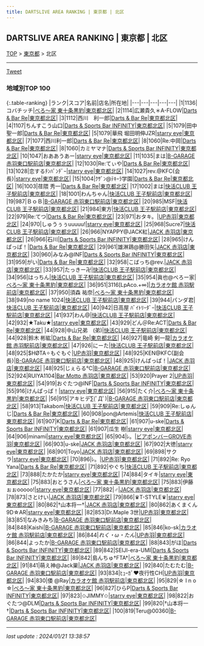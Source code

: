 ```yaml
---
title: DARTSLIVE AREA RANKING | 東京都 | 北区
---
```

## DARTSLIVE AREA RANKING | 東京都 | 北区

[TOP](/darts/rank/) > [東京都](/darts/rank/東京都/) > 北区

___

<a href="https://twitter.com/share?ref_src=twsrc%5Etfw" data-text="DARTSLIVE AREA RANKING | 東京都北区" class="twitter-share-button" data-via="DARTSLIVE" data-hashtags="DARTSLIVE" data-related="DARTSLIVE" data-show-count="false">Tweet</a>

### 地域別TOP 100

{:.table-ranking}
|ランク|スコア|名前|店名|所在地|
|---|---|---|---|---|
|1|1136|コバチッチ|<a href="https://search.dartslive.com/jp/shop/58085cd8b13e39d80d9b047a20a7ba1e">べろ～家 東十条黒豹</a>|<a href="/darts/rank/東京都/北区">東京都北区</a>|
|2|1114|広瀬貴久＊A-FLOW|<a href="https://search.dartslive.com/jp/shop/8d8217db91c39bff0d9b047a20a7ba1e">Darts & Bar Re</a>|<a href="/darts/rank/東京都/北区">東京都北区</a>|
|3|1112|西川　利一郎|<a href="https://search.dartslive.com/jp/shop/8d8217db91c39bff0d9b047a20a7ba1e">Darts & Bar Re</a>|<a href="/darts/rank/東京都/北区">東京都北区</a>|
|4|1107|ちんすこう山口|<a href="https://search.dartslive.com/jp/shop/8fc05e20b8eb0ac20d9b047a20a7ba1e">Darts & Sports Bar INFINITY</a>|<a href="/darts/rank/東京都/北区">東京都北区</a>|
|5|1079|田中 聖一郎|<a href="https://search.dartslive.com/jp/shop/8d8217db91c39bff0d9b047a20a7ba1e">Darts & Bar Re</a>|<a href="/darts/rank/東京都/北区">東京都北区</a>|
|5|1079|華飛 堀田明伸JZR|<a href="https://search.dartslive.com/jp/shop/bd0239a09f17d7f60d9b047a20a7ba1e">starry eye</a>|<a href="/darts/rank/東京都/北区">東京都北区</a>|
|7|1077|西川利一郎|<a href="https://search.dartslive.com/jp/shop/8d8217db91c39bff0d9b047a20a7ba1e">Darts & Bar Re</a>|<a href="/darts/rank/東京都/北区">東京都北区</a>|
|8|1060|Re:中岡|<a href="https://search.dartslive.com/jp/shop/8d8217db91c39bff0d9b047a20a7ba1e">Darts & Bar Re</a>|<a href="/darts/rank/東京都/北区">東京都北区</a>|
|8|1060|カミヤマナ|<a href="https://search.dartslive.com/jp/shop/8fc05e20b8eb0ac20d9b047a20a7ba1e">Darts & Sports Bar INFINITY</a>|<a href="/darts/rank/東京都/北区">東京都北区</a>|
|10|1047|おああうあー|<a href="https://search.dartslive.com/jp/shop/bd0239a09f17d7f60d9b047a20a7ba1e">starry eye</a>|<a href="/darts/rank/東京都/北区">東京都北区</a>|
|11|1035|まは|<a href="https://search.dartslive.com/jp/shop/029183878f8ae9a958d385ea46352d8f">B-GARAGE 赤羽東口駅前店</a>|<a href="/darts/rank/東京都/北区">東京都北区</a>|
|12|1030|Re:てぃや|<a href="https://search.dartslive.com/jp/shop/8d8217db91c39bff0d9b047a20a7ba1e">Darts & Bar Re</a>|<a href="/darts/rank/東京都/北区">東京都北区</a>|
|13|1028|恋するﾁﾝﾊﾟﾝﾁﾞｰ|<a href="https://search.dartslive.com/jp/shop/bd0239a09f17d7f60d9b047a20a7ba1e">starry eye</a>|<a href="/darts/rank/東京都/北区">東京都北区</a>|
|14|1027|rev.@KFC{会長}|<a href="https://search.dartslive.com/jp/shop/bd0239a09f17d7f60d9b047a20a7ba1e">starry eye</a>|<a href="/darts/rank/東京都/北区">東京都北区</a>|
|15|1004|ｸｻﾞﾝ@ﾃｷｰﾗ学園|<a href="https://search.dartslive.com/jp/shop/8d8217db91c39bff0d9b047a20a7ba1e">Darts & Bar Re</a>|<a href="/darts/rank/東京都/北区">東京都北区</a>|
|16|1003|荏隈 秀一|<a href="https://search.dartslive.com/jp/shop/8d8217db91c39bff0d9b047a20a7ba1e">Darts & Bar Re</a>|<a href="/darts/rank/東京都/北区">東京都北区</a>|
|17|1002|まは|<a href="https://search.dartslive.com/jp/shop/5439d5d866039e9858d385ea46352d8f">快活CLUB 王子駅前店</a>|<a href="/darts/rank/東京都/北区">東京都北区</a>|
|18|1001|わんちゃん|<a href="https://search.dartslive.com/jp/shop/5439d5d866039e9858d385ea46352d8f">快活CLUB 王子駅前店</a>|<a href="/darts/rank/東京都/北区">東京都北区</a>|
|19|987|ＢｏＢ|<a href="https://search.dartslive.com/jp/shop/029183878f8ae9a958d385ea46352d8f">B-GARAGE 赤羽東口駅前店</a>|<a href="/darts/rank/東京都/北区">東京都北区</a>|
|20|985|MSF|<a href="https://search.dartslive.com/jp/shop/5439d5d866039e9858d385ea46352d8f">快活CLUB 王子駅前店</a>|<a href="/darts/rank/東京都/北区">東京都北区</a>|
|21|984|東方|<a href="https://search.dartslive.com/jp/shop/5439d5d866039e9858d385ea46352d8f">快活CLUB 王子駅前店</a>|<a href="/darts/rank/東京都/北区">東京都北区</a>|
|22|979|Re:てつ|<a href="https://search.dartslive.com/jp/shop/8d8217db91c39bff0d9b047a20a7ba1e">Darts & Bar Re</a>|<a href="/darts/rank/東京都/北区">東京都北区</a>|
|23|971|おタキ。|<a href="https://search.dartslive.com/jp/shop/51f41b124f6cbf3ab21333aee1bd51e4">UP赤羽</a>|<a href="/darts/rank/東京都/北区">東京都北区</a>|
|24|970|しゅうぅぅuuuuu!|<a href="https://search.dartslive.com/jp/shop/bd0239a09f17d7f60d9b047a20a7ba1e">starry eye</a>|<a href="/darts/rank/東京都/北区">東京都北区</a>|
|25|968|Sucre7|<a href="https://search.dartslive.com/jp/shop/5439d5d866039e9858d385ea46352d8f">快活CLUB 王子駅前店</a>|<a href="/darts/rank/東京都/北区">東京都北区</a>|
|26|966|NYAPPY@JACK紅|<a href="https://search.dartslive.com/jp/shop/e70b7a92226e8ffc0d9b047a20a7ba1e">JACK 赤羽店</a>|<a href="/darts/rank/東京都/北区">東京都北区</a>|
|26|966|石川|<a href="https://search.dartslive.com/jp/shop/8fc05e20b8eb0ac20d9b047a20a7ba1e">Darts & Sports Bar INFINITY</a>|<a href="/darts/rank/東京都/北区">東京都北区</a>|
|28|965|けんぱっぱ！|<a href="https://search.dartslive.com/jp/shop/8d8217db91c39bff0d9b047a20a7ba1e">Darts & Bar Re</a>|<a href="/darts/rank/東京都/北区">東京都北区</a>|
|29|961|雄淋鶏@勝田矢|<a href="https://search.dartslive.com/jp/shop/e70b7a92226e8ffc0d9b047a20a7ba1e">JACK 赤羽店</a>|<a href="/darts/rank/東京都/北区">東京都北区</a>|
|30|960|みなみ@INF|<a href="https://search.dartslive.com/jp/shop/8fc05e20b8eb0ac20d9b047a20a7ba1e">Darts & Sports Bar INFINITY</a>|<a href="/darts/rank/東京都/北区">東京都北区</a>|
|31|959|がい|<a href="https://search.dartslive.com/jp/shop/8d8217db91c39bff0d9b047a20a7ba1e">Darts & Bar Re</a>|<a href="/darts/rank/東京都/北区">東京都北区</a>|
|32|958|こばっち@rev.|<a href="https://search.dartslive.com/jp/shop/e70b7a92226e8ffc0d9b047a20a7ba1e">JACK 赤羽店</a>|<a href="/darts/rank/東京都/北区">東京都北区</a>|
|33|957|たっきー卍|<a href="https://search.dartslive.com/jp/shop/5439d5d866039e9858d385ea46352d8f">快活CLUB 王子駅前店</a>|<a href="/darts/rank/東京都/北区">東京都北区</a>|
|34|956|はっちん|<a href="https://search.dartslive.com/jp/shop/5439d5d866039e9858d385ea46352d8f">快活CLUB 王子駅前店</a>|<a href="/darts/rank/東京都/北区">東京都北区</a>|
|35|954|眞也@べろー家|<a href="https://search.dartslive.com/jp/shop/58085cd8b13e39d80d9b047a20a7ba1e">べろ～家 東十条黒豹</a>|<a href="/darts/rank/東京都/北区">東京都北区</a>|
|36|951|3116[LpAco.+∞]|<a href="https://search.dartslive.com/jp/shop/7393e8c1a4953529fec1ae84bb28bd87">カラオケ館 赤羽駅前店</a>|<a href="/darts/rank/東京都/北区">東京都北区</a>|
|37|950|須森 祐奈|<a href="https://search.dartslive.com/jp/shop/58085cd8b13e39d80d9b047a20a7ba1e">べろ～家 東十条黒豹</a>|<a href="/darts/rank/東京都/北区">東京都北区</a>|
|38|949|no name 1024|<a href="https://search.dartslive.com/jp/shop/5439d5d866039e9858d385ea46352d8f">快活CLUB 王子駅前店</a>|<a href="/darts/rank/東京都/北区">東京都北区</a>|
|39|944|パンダ君|<a href="https://search.dartslive.com/jp/shop/5439d5d866039e9858d385ea46352d8f">快活CLUB 王子駅前店</a>|<a href="/darts/rank/東京都/北区">東京都北区</a>|
|40|942|日高屋 ﾊﾞｲﾄﾘｰﾀﾞｰ|<a href="https://search.dartslive.com/jp/shop/5439d5d866039e9858d385ea46352d8f">快活CLUB 王子駅前店</a>|<a href="/darts/rank/東京都/北区">東京都北区</a>|
|41|937|わん@|<a href="https://search.dartslive.com/jp/shop/5439d5d866039e9858d385ea46352d8f">快活CLUB 王子駅前店</a>|<a href="/darts/rank/東京都/北区">東京都北区</a>|
|42|932|★Taku★|<a href="https://search.dartslive.com/jp/shop/bd0239a09f17d7f60d9b047a20a7ba1e">starry eye</a>|<a href="/darts/rank/東京都/北区">東京都北区</a>|
|43|929|どん＠Re:ACT|<a href="https://search.dartslive.com/jp/shop/8d8217db91c39bff0d9b047a20a7ba1e">Darts & Bar Re</a>|<a href="/darts/rank/東京都/北区">東京都北区</a>|
|44|928|中山兄弟　(弟)|<a href="https://search.dartslive.com/jp/shop/5439d5d866039e9858d385ea46352d8f">快活CLUB 王子駅前店</a>|<a href="/darts/rank/東京都/北区">東京都北区</a>|
|44|928|鈴木 彬紘|<a href="https://search.dartslive.com/jp/shop/8d8217db91c39bff0d9b047a20a7ba1e">Darts & Bar Re</a>|<a href="/darts/rank/東京都/北区">東京都北区</a>|
|46|927|竜崎 剣一龍|<a href="https://search.dartslive.com/jp/shop/7393e8c1a4953529fec1ae84bb28bd87">カラオケ館 赤羽駅前店</a>|<a href="/darts/rank/東京都/北区">東京都北区</a>|
|47|926|にーた|<a href="https://search.dartslive.com/jp/shop/5439d5d866039e9858d385ea46352d8f">快活CLUB 王子駅前店</a>|<a href="/darts/rank/東京都/北区">東京都北区</a>|
|48|925|$HØTA✧もぐもぐ|<a href="https://search.dartslive.com/jp/shop/51f41b124f6cbf3ab21333aee1bd51e4">UP赤羽</a>|<a href="/darts/rank/東京都/北区">東京都北区</a>|
|48|925|KEN@KFC{副会長}|<a href="https://search.dartslive.com/jp/shop/029183878f8ae9a958d385ea46352d8f">B-GARAGE 赤羽東口駅前店</a>|<a href="/darts/rank/東京都/北区">東京都北区</a>|
|48|925|けんぱっぱ！|<a href="https://search.dartslive.com/jp/shop/e70b7a92226e8ffc0d9b047a20a7ba1e">JACK 赤羽店</a>|<a href="/darts/rank/東京都/北区">東京都北区</a>|
|48|925|じぇらる℃|<a href="https://search.dartslive.com/jp/shop/029183878f8ae9a958d385ea46352d8f">B-GARAGE 赤羽東口駅前店</a>|<a href="/darts/rank/東京都/北区">東京都北区</a>|
|52|924|RUIYA1104|<a href="https://search.dartslive.com/jp/shop/94853cb54bdf969c0d9b047a20a7ba1e">Bar Motto 赤羽店</a>|<a href="/darts/rank/東京都/北区">東京都北区</a>|
|53|920|Prayer 2|<a href="https://search.dartslive.com/jp/shop/51f41b124f6cbf3ab21333aee1bd51e4">UP赤羽</a>|<a href="/darts/rank/東京都/北区">東京都北区</a>|
|54|919|おぐたつ@INF|<a href="https://search.dartslive.com/jp/shop/8fc05e20b8eb0ac20d9b047a20a7ba1e">Darts & Sports Bar INFINITY</a>|<a href="/darts/rank/東京都/北区">東京都北区</a>|
|55|916|けんぱっぱ！|<a href="https://search.dartslive.com/jp/shop/bd0239a09f17d7f60d9b047a20a7ba1e">starry eye</a>|<a href="/darts/rank/東京都/北区">東京都北区</a>|
|56|915|たく介|<a href="https://search.dartslive.com/jp/shop/58085cd8b13e39d80d9b047a20a7ba1e">べろ～家 東十条黒豹</a>|<a href="/darts/rank/東京都/北区">東京都北区</a>|
|56|915|アキヒデ∑(ﾟДﾟ)|<a href="https://search.dartslive.com/jp/shop/029183878f8ae9a958d385ea46352d8f">B-GARAGE 赤羽東口駅前店</a>|<a href="/darts/rank/東京都/北区">東京都北区</a>|
|58|913|Takabom|<a href="https://search.dartslive.com/jp/shop/5439d5d866039e9858d385ea46352d8f">快活CLUB 王子駅前店</a>|<a href="/darts/rank/東京都/北区">東京都北区</a>|
|59|909|Re:しゅんじ|<a href="https://search.dartslive.com/jp/shop/8d8217db91c39bff0d9b047a20a7ba1e">Darts & Bar Re</a>|<a href="/darts/rank/東京都/北区">東京都北区</a>|
|60|908|pon@Artemis|<a href="https://search.dartslive.com/jp/shop/5439d5d866039e9858d385ea46352d8f">快活CLUB 王子駅前店</a>|<a href="/darts/rank/東京都/北区">東京都北区</a>|
|61|907|K|<a href="https://search.dartslive.com/jp/shop/8d8217db91c39bff0d9b047a20a7ba1e">Darts & Bar Re</a>|<a href="/darts/rank/東京都/北区">東京都北区</a>|
|61|907|u-ske|<a href="https://search.dartslive.com/jp/shop/8fc05e20b8eb0ac20d9b047a20a7ba1e">Darts & Sports Bar INFINITY</a>|<a href="/darts/rank/東京都/北区">東京都北区</a>|
|61|907|瓜生 樹|<a href="https://search.dartslive.com/jp/shop/bd0239a09f17d7f60d9b047a20a7ba1e">starry eye</a>|<a href="/darts/rank/東京都/北区">東京都北区</a>|
|64|906|minami|<a href="https://search.dartslive.com/jp/shop/bd0239a09f17d7f60d9b047a20a7ba1e">starry eye</a>|<a href="/darts/rank/東京都/北区">東京都北区</a>|
|65|904|ﾚ。|<a href="https://search.dartslive.com/jp/shop/b3049494c1ac9888f454cb89828a1cfe">ビアポンバーGROVE赤羽</a>|<a href="/darts/rank/東京都/北区">東京都北区</a>|
|66|903|u-ske|<a href="https://search.dartslive.com/jp/shop/e70b7a92226e8ffc0d9b047a20a7ba1e">JACK 赤羽店</a>|<a href="/darts/rank/東京都/北区">東京都北区</a>|
|67|902|大徳|<a href="https://search.dartslive.com/jp/shop/bd0239a09f17d7f60d9b047a20a7ba1e">starry eye</a>|<a href="/darts/rank/東京都/北区">東京都北区</a>|
|68|901|Toyo|<a href="https://search.dartslive.com/jp/shop/e70b7a92226e8ffc0d9b047a20a7ba1e">JACK 赤羽店</a>|<a href="/darts/rank/東京都/北区">東京都北区</a>|
|69|898|サクラ|<a href="https://search.dartslive.com/jp/shop/bd0239a09f17d7f60d9b047a20a7ba1e">starry eye</a>|<a href="/darts/rank/東京都/北区">東京都北区</a>|
|70|896|ﾚ。|<a href="https://search.dartslive.com/jp/shop/51f41b124f6cbf3ab21333aee1bd51e4">UP赤羽</a>|<a href="/darts/rank/東京都/北区">東京都北区</a>|
|71|892|Re: Ryo Yana|<a href="https://search.dartslive.com/jp/shop/8d8217db91c39bff0d9b047a20a7ba1e">Darts & Bar Re</a>|<a href="/darts/rank/東京都/北区">東京都北区</a>|
|71|892|やぐち|<a href="https://search.dartslive.com/jp/shop/5439d5d866039e9858d385ea46352d8f">快活CLUB 王子駅前店</a>|<a href="/darts/rank/東京都/北区">東京都北区</a>|
|73|888|たかたか|<a href="https://search.dartslive.com/jp/shop/bd0239a09f17d7f60d9b047a20a7ba1e">starry eye</a>|<a href="/darts/rank/東京都/北区">東京都北区</a>|
|74|884|タイキ|<a href="https://search.dartslive.com/jp/shop/bd0239a09f17d7f60d9b047a20a7ba1e">starry eye</a>|<a href="/darts/rank/東京都/北区">東京都北区</a>|
|75|883|おとうさん|<a href="https://search.dartslive.com/jp/shop/58085cd8b13e39d80d9b047a20a7ba1e">べろ～家 東十条黒豹</a>|<a href="/darts/rank/東京都/北区">東京都北区</a>|
|75|883|伊藤ぉぉooooo!|<a href="https://search.dartslive.com/jp/shop/bd0239a09f17d7f60d9b047a20a7ba1e">starry eye</a>|<a href="/darts/rank/東京都/北区">東京都北区</a>|
|77|882|♂|<a href="https://search.dartslive.com/jp/shop/e70b7a92226e8ffc0d9b047a20a7ba1e">JACK 赤羽店</a>|<a href="/darts/rank/東京都/北区">東京都北区</a>|
|78|873|さとけい|<a href="https://search.dartslive.com/jp/shop/e70b7a92226e8ffc0d9b047a20a7ba1e">JACK 赤羽店</a>|<a href="/darts/rank/東京都/北区">東京都北区</a>|
|79|866|♛T-STYLE♛|<a href="https://search.dartslive.com/jp/shop/bd0239a09f17d7f60d9b047a20a7ba1e">starry eye</a>|<a href="/darts/rank/東京都/北区">東京都北区</a>|
|80|862|†山本将一†|<a href="https://search.dartslive.com/jp/shop/e70b7a92226e8ffc0d9b047a20a7ba1e">JACK 赤羽店</a>|<a href="/darts/rank/東京都/北区">東京都北区</a>|
|80|862|あくまくん9D☆AR|<a href="https://search.dartslive.com/jp/shop/bd0239a09f17d7f60d9b047a20a7ba1e">starry eye</a>|<a href="/darts/rank/東京都/北区">東京都北区</a>|
|82|853|Dr.Maple 3世|<a href="https://search.dartslive.com/jp/shop/51f41b124f6cbf3ab21333aee1bd51e4">UP赤羽</a>|<a href="/darts/rank/東京都/北区">東京都北区</a>|
|83|851|なみきみち|<a href="https://search.dartslive.com/jp/shop/029183878f8ae9a958d385ea46352d8f">B-GARAGE 赤羽東口駅前店</a>|<a href="/darts/rank/東京都/北区">東京都北区</a>|
|84|848|Kaishi|<a href="https://search.dartslive.com/jp/shop/029183878f8ae9a958d385ea46352d8f">B-GARAGE 赤羽東口駅前店</a>|<a href="/darts/rank/東京都/北区">東京都北区</a>|
|85|846|ko-sk|<a href="https://search.dartslive.com/jp/shop/7393e8c1a4953529fec1ae84bb28bd87">カラオケ館 赤羽駅前店</a>|<a href="/darts/rank/東京都/北区">東京都北区</a>|
|86|844|*れく・ω・たん*|<a href="https://search.dartslive.com/jp/shop/51f41b124f6cbf3ab21333aee1bd51e4">UP赤羽</a>|<a href="/darts/rank/東京都/北区">東京都北区</a>|
|86|844|よったか|<a href="https://search.dartslive.com/jp/shop/029183878f8ae9a958d385ea46352d8f">B-GARAGE 赤羽東口駅前店</a>|<a href="/darts/rank/東京都/北区">東京都北区</a>|
|88|843|がほ|<a href="https://search.dartslive.com/jp/shop/8fc05e20b8eb0ac20d9b047a20a7ba1e">Darts & Sports Bar INFINITY</a>|<a href="/darts/rank/東京都/北区">東京都北区</a>|
|89|842|SEIJI-era-UMI|<a href="https://search.dartslive.com/jp/shop/8fc05e20b8eb0ac20d9b047a20a7ba1e">Darts & Sports Bar INFINITY</a>|<a href="/darts/rank/東京都/北区">東京都北区</a>|
|89|842|島んちゅ†FTA†|<a href="https://search.dartslive.com/jp/shop/58085cd8b13e39d80d9b047a20a7ba1e">べろ～家 東十条黒豹</a>|<a href="/darts/rank/東京都/北区">東京都北区</a>|
|91|841|萌え神@Jack巣|<a href="https://search.dartslive.com/jp/shop/e70b7a92226e8ffc0d9b047a20a7ba1e">JACK 赤羽店</a>|<a href="/darts/rank/東京都/北区">東京都北区</a>|
|92|840|たむたむ|<a href="https://search.dartslive.com/jp/shop/029183878f8ae9a958d385ea46352d8f">B-GARAGE 赤羽東口駅前店</a>|<a href="/darts/rank/東京都/北区">東京都北区</a>|
|93|834|ﾋｭｰｶﾞ❤夜行性CH|<a href="https://search.dartslive.com/jp/shop/51f41b124f6cbf3ab21333aee1bd51e4">UP赤羽</a>|<a href="/darts/rank/東京都/北区">東京都北区</a>|
|94|830|倭 @Ray|<a href="https://search.dartslive.com/jp/shop/7393e8c1a4953529fec1ae84bb28bd87">カラオケ館 赤羽駅前店</a>|<a href="/darts/rank/東京都/北区">東京都北区</a>|
|95|829|☆ I n o ☆|<a href="https://search.dartslive.com/jp/shop/58085cd8b13e39d80d9b047a20a7ba1e">べろ～家 東十条黒豹</a>|<a href="/darts/rank/東京都/北区">東京都北区</a>|
|96|827|ひらP|<a href="https://search.dartslive.com/jp/shop/8fc05e20b8eb0ac20d9b047a20a7ba1e">Darts & Sports Bar INFINITY</a>|<a href="/darts/rank/東京都/北区">東京都北区</a>|
|97|823|✩JIMMY✩|<a href="https://search.dartslive.com/jp/shop/bd0239a09f17d7f60d9b047a20a7ba1e">starry eye</a>|<a href="/darts/rank/東京都/北区">東京都北区</a>|
|98|822|おぐたつ@DLM|<a href="https://search.dartslive.com/jp/shop/8fc05e20b8eb0ac20d9b047a20a7ba1e">Darts & Sports Bar INFINITY</a>|<a href="/darts/rank/東京都/北区">東京都北区</a>|
|99|820|†山本将一†|<a href="https://search.dartslive.com/jp/shop/8fc05e20b8eb0ac20d9b047a20a7ba1e">Darts & Sports Bar INFINITY</a>|<a href="/darts/rank/東京都/北区">東京都北区</a>|
|100|819|Teru@00360|<a href="https://search.dartslive.com/jp/shop/029183878f8ae9a958d385ea46352d8f">B-GARAGE 赤羽東口駅前店</a>|<a href="/darts/rank/東京都/北区">東京都北区</a>|



___

_last update : 2024/01/21 13:38:57_


<script src="https://cdnjs.cloudflare.com/ajax/libs/jquery/3.6.1/jquery.min.js" integrity="sha512-aVKKRRi/Q/YV+4mjoKBsE4x3H+BkegoM/em46NNlCqNTmUYADjBbeNefNxYV7giUp0VxICtqdrbqU7iVaeZNXA==" crossorigin="anonymous" referrerpolicy="no-referrer"></script>
<script src="https://cdnjs.cloudflare.com/ajax/libs/jquery.tablesorter/2.31.3/js/jquery.tablesorter.min.js" integrity="sha512-qzgd5cYSZcosqpzpn7zF2ZId8f/8CHmFKZ8j7mU4OUXTNRd5g+ZHBPsgKEwoqxCtdQvExE5LprwwPAgoicguNg==" crossorigin="anonymous" referrerpolicy="no-referrer"></script>
<link rel="stylesheet" href="https://cdnjs.cloudflare.com/ajax/libs/jquery.tablesorter/2.31.3/css/theme.default.min.css" integrity="sha512-wghhOJkjQX0Lh3NSWvNKeZ0ZpNn+SPVXX1Qyc9OCaogADktxrBiBdKGDoqVUOyhStvMBmJQ8ZdMHiR3wuEq8+w==" crossorigin="anonymous" referrerpolicy="no-referrer" />
<script>
$(function() {
    $(".table-ranking").tablesorter({sortList:[[0, 0]]});
});
</script>

<script async src="https://platform.twitter.com/widgets.js" charset="utf-8"></script>